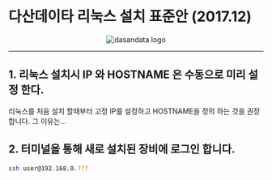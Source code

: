 # 다산데이타 리눅스 설치 표준안 (2017.12)

<p align="center"><img src="http://www.dasandata.co.kr/dasanlogo.jpg" alt="dasandata logo"></p>

***

## 1. 리눅스 설치시 IP 와 HOSTNAME 은 수동으로 미리 설정 한다.
 리눅스를 처음 설치 할때부터 고정 IP를 설정하고 HOSTNAME을 정의 하는 것을 권장 합니다.
 그 이유는...

## 2. 터미널을 통해 새로 설치된 장비에 로그인 합니다.

```bash
ssh user@192.168.0.???
```


